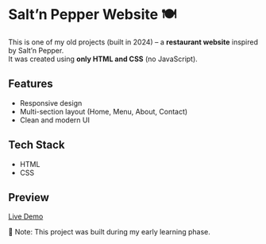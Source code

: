 # Salt’n Pepper Website 🍽️

This is one of my old projects (built in 2024) – a **restaurant website** inspired by Salt’n Pepper.  
It was created using **only HTML and CSS** (no JavaScript).  

## Features
- Responsive design
- Multi-section layout (Home, Menu, About, Contact)
- Clean and modern UI

## Tech Stack
- HTML
- CSS

## Preview
[Live Demo](https://salt-n-pepperss.netlify.app/) 


📌 Note: This project was built during my early learning phase.  
